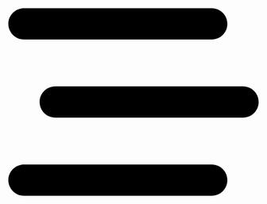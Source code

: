 <svg xmlns="http://www.w3.org/2000/svg" viewBox="0 0 512 512"><!--! Font Awesome Free 6.0.0 by @fontawesome - https://fontawesome.com License - https://fontawesome.com/license/free (Icons: CC BY 4.0, Fonts: SIL OFL 1.1, Code: MIT License) Copyright 2022 Fonticons, Inc. --><path d="M0 96C0 78.33 14.33 64 32 64H416C433.7 64 448 78.33 448 96C448 113.7 433.7 128 416 128H32C14.33 128 0 113.7 0 96zM64 256C64 238.3 78.33 224 96 224H480C497.7 224 512 238.3 512 256C512 273.7 497.7 288 480 288H96C78.33 288 64 273.7 64 256zM416 448H32C14.33 448 0 433.7 0 416C0 398.3 14.33 384 32 384H416C433.7 384 448 398.3 448 416C448 433.7 433.7 448 416 448z"/></svg>                                                                                                                                                                                                                                                                                                                                                                                                                                                                      